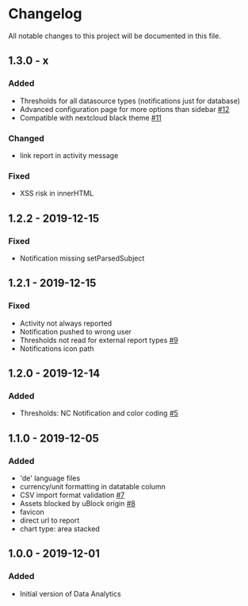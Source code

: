 # Changelog
All notable changes to this project will be documented in this file.

## 1.3.0 - x
### Added
- Thresholds for all datasource types (notifications just for database)
- Advanced configuration page for more options than sidebar [#12](https://github.com/rello/analytics/issues/12)
- Compatible with nextcloud black theme [#11](https://github.com/rello/analytics/issues/11)

### Changed
- link report in activity message

### Fixed
- XSS risk in innerHTML

## 1.2.2 - 2019-12-15
### Fixed
- Notification missing setParsedSubject

## 1.2.1 - 2019-12-15
### Fixed
- Activity not always reported
- Notification pushed to wrong user
- Thresholds not read for external report types [#9](https://github.com/rello/analytics/issues/9)
- Notifications icon path

## 1.2.0 - 2019-12-14
### Added
- Thresholds: NC Notification and color coding [#5](https://github.com/rello/analytics/issues/5)

## 1.1.0 - 2019-12-05
### Added
- 'de' language files
- currency/unit formatting in datatable column
- CSV import format validation [#7](https://github.com/rello/analytics/issues/7)
- Assets blocked by uBlock origin [#8](https://github.com/rello/analytics/issues/8)
- favicon
- direct url to report
- chart type: area stacked

## 1.0.0 - 2019-12-01
### Added
- Initial version of Data Analytics